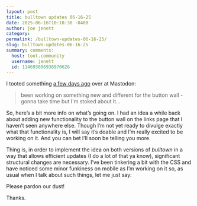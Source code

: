 ```yaml
---
layout: post
title: bulltown updates 06-16-25
date: 2025-06-16T10:10:30 -0400
author: joe jenett
category: 
permalink: /bulltown-updates-06-16-25/
slug: bulltown-updates-06-16-25
summary: comments:
  host: toot.community
  username: jenett
  id: 114693806938970626
---
```

<p>
I tooted something <a title="joe jenett |  toot.community" href="https://toot.community/@jenett/114682098301426244">a few days ago</a>  over at Mastodon:
</p>
<blockquote>
<p>
been working on something new and different for the button wall - gonna take time but I'm stoked about it...
</p>
</blockquote>
<p>
So, here’s a bit more info on what’s going on. I had an idea a while back about adding new functionality to the button wall on the links page that I haven’t seen anywhere else. Though I’m not yet ready to divulge exactly what that functionality is, I will say it’s doable and I’m really excited to be working on it. And you can bet I’ll soon be telling you more.
</p>
<p>

</p>
<p>
Thing is, in order to implement the idea on both versions of <em>bulltown</em> in a way that allows efficient updates (I do a lot of that ya know), significant structural changes are necessary. I’ve been tinkering a bit with the CSS and have noticed some minor funkiness on mobile as I’m working on it so, as usual when I talk about such things, let me just say:
</p>
<p class="bigdeal">
Please pardon our dust!
</p>
<p>Thanks.</p>

<a href="https://brid.gy/publish/mastodon"></a>